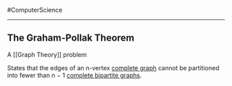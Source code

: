 #ComputerScience  

---


## The Graham-Pollak Theorem

A [[Graph Theory]] problem

States that the edges of an n-vertex [complete graph](https://en.wikipedia.org/wiki/Complete_graph "Complete graph") cannot be partitioned into fewer than  n − 1  [complete bipartite graphs](https://en.wikipedia.org/wiki/Complete_bipartite_graph "Complete bipartite graph").
